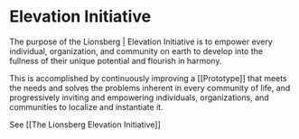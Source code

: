 # Elevation Initiative
The purpose of the Lionsberg | Elevation Initiative is to empower every individual, organization, and community on earth to develop into the fullness of their unique potential and flourish in harmony. 

This is accomplished by continuously improving a [[Prototype]] that meets the needs and solves the problems inherent in every community of life, and progressively inviting and empowering individuals, organizations, and communities to localize and instantiate it. 

See [[The Lionsberg Elevation Initiative]] 
